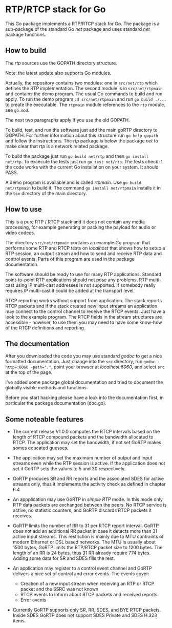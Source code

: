 # RTP/RTCP stack for Go

This Go package implements a RTP/RTCP stack for Go. The package is a
sub-package of the standard Go _net_ package and uses standard _net_ package
functions.

## How to build

The _rtp_ sources use the GOPATH directory structure. 

Note: the latest update also supports Go modules. 

Actually, the repository contains two modules: one in `src/net/rtp` which
defines the RTP implementation. The second module is in `src/net/rtpmain`
and contains the demo program. The usual Go commands to build and run apply.
To run the demo program `cd src/net/rtpmain` and run `go build ./...` to
create the executable. The `rtpmain` module references to the `rtp` module,
see `go.mod`.

The next two paragraphs apply if you use the old GOPATH.

To build, test, and run the software just add the main goRTP directory to
GOPATH. For further information about this structure run `go help gopath`
and follow the instructions. The _rtp_ package is below the package _net_
to make clear that _rtp_ is a network related package.

To build the package just run `go build net/rtp` and then `go install
net/rtp`. To excecute the tests just run `go test net/rtp`. The tests check if
the code works with the current Go installation on your system. It should
PASS.

A demo program is available and is called _rtpmain_. Use `go build
net/rtpmain` to build it. The command `go install net/rtpmain` installs it in
the `bin` directory of the main directory.


## How to use

This is a pure RTP / RTCP stack and it does not contain any media processing,
for example generating or packing the payload for audio or video codecs.

The directory `src/net/rtpmain` contains an example Go program that performs
some RTP and RTCP tests on _localhost_ that shows how to setup a RTP session,
an output stream and how to send and receive RTP data and control events.
Parts of this program are used in the package documentation.

The software should be ready to use for many RTP applications. Standard
point-to-point RTP applications should not pose any problems. RTP multi-cast
using IP multi-cast addresses is not supported. If somebody really requires IP
multi-cast it could be added at the transport level.

RTCP reporting works without support from application. The stack reports RTCP
packets and if the stack created new input streams an application may
connect to the control channel to receive the RTCP events. Just have a look
to the example program. The RTCP fields in the stream structures are
accessible - however, to use them you may need to have some know-how of the
RTCP definitions and reporting.

## The documentation

After you downloaded the code you may use standard _godoc_ to get a nice
formatted documentation. Just change into the `src` directory, run `godoc
-http=:6060 -path="."`, point your browser at _localhost:6060_, and select
`src` at the top of the page.

I've added some package global documentation and tried to document the
globally visible methods and functions.

Before you start hacking please have a look into the documentation first, in
particular the package documentation (doc.go).

## Some noteable features

* The current release V1.0.0 computes the RTCP intervals based on the length of
  RTCP compound packets and the bandwidth allocated to RTCP. The application may
  set the bandwidth, if not set GoRTP makes somes educated guesses.

* The application may set the maximum number of output and input streams even
  while the RTP session is active. If the application does not set it GoRTP
  sets the values to 5 and 30 respectively.

* GoRTP produces SR and RR reports and the associated SDES for active streams
  only, thus it implements the activity check as defined in chapter 6.4

* An appplication may use GoRTP in _simple RTP_ mode. In this mode only RTP
  data packets are exchanged between the peers. No RTCP service is active, no
  statistic counters, and GoRTP discards RTCP packets it receives.

* GoRTP limits the number of RR to 31 per RTCP report interval. GoRTP does not
  add an additional RR packet in case it detects more than 31 active input
  streams. This restriction is mainly due to MTU contraints of modern Ethernet
  or DSL based networks. The MTU is usually about 1500 bytes, GoRTP limits
  the RTP/RTCP packet size to 1200 bytes. The length of an RR is 24 bytes,
  thus 31 RR already require 774 bytes. Adding some data for SR and SDES fills
  the rest.

* An application may register to a control event channel and GoRTP delivers a
  nice set of control and error events. The events cover:
  - Creation of a new input stream when receiving an RTP or RTCP packet and
    the SSRC was not known
  - RTCP events to inform about RTCP packets and received reports
  - Error events

* Currently GoRTP supports only SR, RR, SDES, and BYE RTCP packets. Inside
  SDES GoRTP does not support SDES Private and SDES H.323 items.
